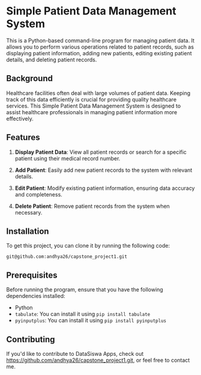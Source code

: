 # Simple Patient Data Management System

This is a Python-based command-line program for managing patient data. It allows you to perform various operations related to patient records, such as displaying patient information, adding new patients, editing existing patient details, and deleting patient records.

## Background

Healthcare facilities often deal with large volumes of patient data. Keeping track of this data efficiently is crucial for providing quality healthcare services. This Simple Patient Data Management System is designed to assist healthcare professionals in managing patient information more effectively.

## Features

1. **Display Patient Data**: View all patient records or search for a specific patient using their medical record number.

2. **Add Patient**: Easily add new patient records to the system with relevant details.

3. **Edit Patient**: Modify existing patient information, ensuring data accuracy and completeness.

4. **Delete Patient**: Remove patient records from the system when necessary.

## Installation

To get this project, you can clone it by running the following code:

    git@github.com:andhya26/capstone_project1.git

## Prerequisites

Before running the program, ensure that you have the following dependencies installed:

- Python
- `tabulate`: You can install it using `pip install tabulate`
- `pyinputplus`: You can install it using `pip install pyinputplus`

## Contributing

If you'd like to contribute to DataSiswa Apps, check out https://github.com/andhya26/capstone_project1.git, or feel free to contact me.

